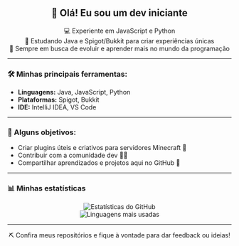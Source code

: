<h2 align="center">👋 Olá! Eu sou um dev iniciante</h2>

<p align="center">
  💻 Experiente em JavaScript e Python<br>
  🧠 Estudando Java e Spigot/Bukkit para criar experiências únicas<br>
  🚀 Sempre em busca de evoluir e aprender mais no mundo da programação
</p>

---

### 🛠️ Minhas principais ferramentas:
- **Linguagens:** Java, JavaScript, Python
- **Plataformas:** Spigot, Bukkit
- **IDE:** IntelliJ IDEA, VS Code

---

### 📌 Alguns objetivos:
- Criar plugins úteis e criativos para servidores Minecraft 🧱  
- Contribuir com a comunidade dev 👨‍💻  
- Compartilhar aprendizados e projetos aqui no GitHub 🌱

---

### 📊 Minhas estatísticas

<p align="center">
  <img src="https://github-readme-stats.vercel.app/api?username=travisfps&show_icons=true&theme=dark" alt="Estatísticas do GitHub" />
  <br>
  <img src="https://github-readme-stats.vercel.app/api/top-langs/?username=travisfps&layout=compact&theme=dark" alt="Linguagens mais usadas" />
</p>

---

<p align="center">
  ⛏️ Confira meus repositórios e fique à vontade para dar feedback ou ideias!
</p>
